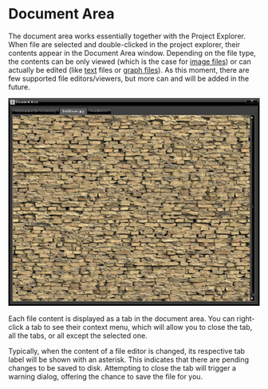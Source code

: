 # Document Area

The document area works essentially together with the Project Explorer. When file are selected and double-clicked in the project explorer, their contents appear in the Document Area window. Depending on the file type, the contents can be only viewed (which is the case for [image files](ImageViewer)) or can actually be edited (like [text](TextEditor) files or [graph files](GraphEditor)). As this moment, there are few supported file editors/viewers, but more can and will be added in the future.

![](images/DocumentAreaWindow.png)

Each file content is displayed as a tab in the document area. You can right-click a tab to see their context menu, which will allow you to close the tab, all the tabs, or all except the selected one.

Typically, when the content of a file editor is changed, its respective tab label will be shown with an asterisk. This indicates that there are pending changes to be saved to disk. Attempting to close the tab will trigger a warning dialog, offering the chance to save the file for you.